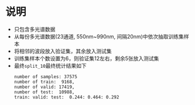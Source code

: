 # 说明
- 只包含多光谱数据
- 从每份多光谱数据(23通道, 550nm~990nm, 间隔20nm)中依次抽取训练集样本
- 将相邻的波段放入验证集，其余放入测试集
- 训练集样本个数设置为6，则验证集12左右，剩余5张放入测试集
- 最终`split_10`最终统计结果如下
    ```
    number of samples: 37575
    number of train:  9168, 
    number of valid: 17419, 
    number of test:  10988, 
    train: valid: test:  0.244: 0.464: 0.292
    ```
